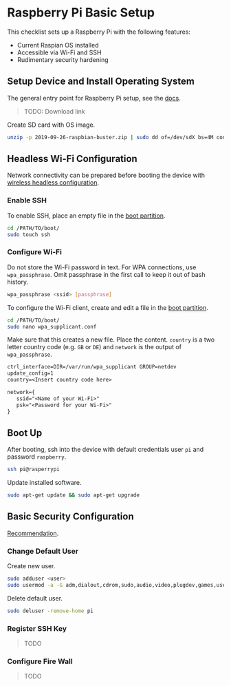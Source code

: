 # Raspberry Pi Basic Setup

This checklist sets up a Raspberry Pi with the following features:

- Current Raspian OS installed
- Accessible via Wi-Fi and SSH
- Rudimentary security hardening

## Setup Device and Install Operating System

The general entry point for Raspberry Pi setup, see the [docs](https://www.raspberrypi.org/documentation/setup/).

> TODO: Download link

Create SD card with OS image.

```bash
unzip -p 2019-09-26-raspbian-buster.zip | sudo dd of=/dev/sdX bs=4M conv=fsync status=progress
```

## Headless Wi-Fi Configuration

Network connectivity can be prepared before booting the device with [wireless headless configuration](https://www.raspberrypi.org/documentation/configuration/wireless/headless.md).

### Enable SSH

To enable SSH, place an empty file in the [boot partition](https://www.raspberrypi.org/documentation/configuration/boot_folder.md).

```bash
cd /PATH/TO/boot/
sudo touch ssh
```

### Configure Wi-Fi

Do not store the Wi-Fi password in text. For WPA connections, use `wpa_passphrase`. Omit passphrase in the first call to keep it out of bash history.

```bash
wpa_passphrase <ssid> [passphrase]
```

To configure the Wi-Fi client, create and edit a file in the [boot partition](https://www.raspberrypi.org/documentation/configuration/boot_folder.md).

```bash
cd /PATH/TO/boot/
sudo nano wpa_supplicant.conf
```

Make sure that this creates a new file. Place the content. `country` is a two letter country code (e.g. `GB` or `DE`) and `network` is the output of `wpa_passphrase`.

```txt
ctrl_interface=DIR=/var/run/wpa_supplicant GROUP=netdev
update_config=1
country=<Insert country code here>

network={
   ssid="<Name of your Wi-Fi>"
   psk="<Password for your Wi-Fi>"
}
```

## Boot Up

After booting, ssh into the device with default credentials user `pi` and password `raspberry`.

```bash
ssh pi@rasperrypi
```

Update installed software.

```bash
sudo apt-get update && sudo apt-get upgrade
```

## Basic Security Configuration

[Recommendation](https://www.raspberrypi.org/documentation/configuration/security.md).

### Change Default User

Create new user.

```bash
sudo adduser <user>
sudo usermod -a -G adm,dialout,cdrom,sudo,audio,video,plugdev,games,users,input,netdev,gpio,i2c,spi <user>
```

Delete default user.

```bash
sudo deluser -remove-home pi
```

### Register SSH Key

> TODO

### Configure Fire Wall

> TODO

